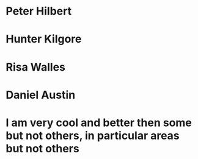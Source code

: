 # Peter Hilbert

# Hunter Kilgore

# Risa Walles

# Daniel Austin
# I am very cool and better then some but not others, in particular areas but not others
